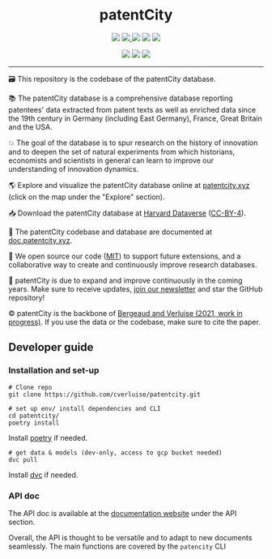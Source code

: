 <h1 align="center">patentCity
</h1>

<p align="center">
<img src="https://img.shields.io/badge/release-1.0.0rc5-yellow">
<a href="https://cverluise.github.io/patentcity/">
    <img src="https://img.shields.io/badge/website-online-brightgreen">
</a>
<img src="https://img.shields.io/badge/code-MIT-green">
<img src="https://img.shields.io/badge/data-CC%20BY%204.0-blue">
<img src="https://img.shields.io/badge/models-dvc-purple">
</p>

<p align="center">
<img src="https://img.shields.io/github/watchers/cverluise/patentcity?style=social">
<img src="https://img.shields.io/github/stars/cverluise/patentcity?style=social">
<img src="https://img.shields.io/github/forks/cverluise/patentcity?style=social">
</p>


***

🗃️ This repository is the codebase of the patentCity database.

📚 The patentCity database is a comprehensive database reporting patentees' data extracted from patent texts as well as enriched data since the 19th century in Germany (including East Germany), France, Great Britain and the USA.

💥 The goal of the database is to spur research on the history of innovation and to deepen the set of natural experiments from which historians, economists and scientists in general can learn to improve our understanding of innovation dynamics.

🌎 Explore and visualize the patentCity database online at [patentcity.xyz](http://patentcity.xyz) (click on the map under the "Explore" section).

📥 Download the patentCity database at [Harvard Dataverse](https://dataverse.harvard.edu/dataset.xhtml?persistentId=doi%3A10.7910%2FDVN%2FPG6THV&version=DRAFT) ([CC-BY-4](docs/LICENSE_DATA.md)).

📝 The patentCity codebase and database are documented at [doc.patentcity.xyz](http://doc.patentcity.xyz).

🤗 We open source our code ([MIT](docs/LICENSE_CODE.md)) to support future extensions, and a collaborative way to create and continuously improve research databases.

💌 patentCity is due to expand and improve continuously in the coming years. Make sure to receive updates, [join our newsletter](http://www.patentcity.xyz) and star the GitHub repository!

©️ patentCity is the backbone of [Bergeaud and Verluise (2021, work in progress)](./CITATION.bib). If you use the data or the codebase, make sure to cite the paper.


## Developer guide

### Installation and set-up

```shell script
# Clone repo
git clone https://github.com/cverluise/patentcity.git

# set up env/ install dependencies and CLI
cd patentcity/
poetry install
```

Install [poetry](https://python-poetry.org/) if needed.

```shell script
# get data & models (dev-only, access to gcp bucket needed)
dvc pull
```

Install [dvc](https://dvc.org/) if needed.

### API doc

The API doc is available at the [documentation website](https://cverluise.github.io/patentcity/) under the API section.

Overall, the API is thought to be versatile and to adapt to new documents seamlessly. The main functions are covered by the `patencity` CLI
